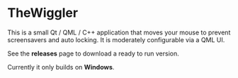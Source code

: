 # TheWiggler

This is a small Qt / QML / C++  application that moves your mouse to prevent screensavers and auto locking. It is moderately configurable via a QML UI. 

See the <b>releases</b> page to download a ready to run version.

Currently it only builds on <b>Windows</b>.
